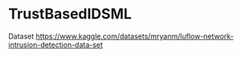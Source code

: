 # TrustBasedIDSML

Dataset https://www.kaggle.com/datasets/mryanm/luflow-network-intrusion-detection-data-set
